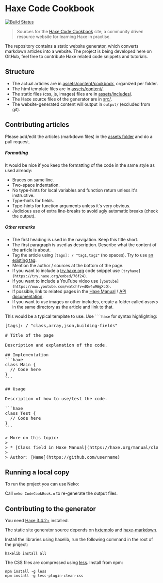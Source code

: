 # Haxe Code Cookbook

[![Build Status](https://travis-ci.org/HaxeFoundation/code-cookbook.svg?branch=master)](https://travis-ci.org/HaxeFoundation/code-cookbook)

> Sources for the [Haxe Code Cookbook](http://code.haxe.org) site, a community driven resource website for learning Haxe in practise.

The repository contains a static website generator, which converts markdown articles into a website. The project is being developed here on GitHub, feel free to contribute Haxe related code snippets and tutorials.

## Structure

 * The actual articles are in [assets/content/cookbook](assets/content/cookbook), organized per folder.
 * The html template files are in [assets/content/](assets/content).
 * The static files (css, js, images) files are in [assets/includes/](assets/includes).
 * The Haxe source files of the generator are in [src/](src).
 * The website-generated content will output in `output/` (excluded from git).

## Contributing articles

Please add/edit the articles (markdown files) in the [assets folder](assets/content/cookbook) and do a pull request.

##### Formatting 

It would be nice if you keep the formatting of the code in the same style as used already:

 * Braces on same line.
 * Two-space indentation.
 * No type-hints for local variables and function return unless it's instructive.
 * Type-hints for fields.
 * Type-hints for function arguments unless it's very obvious.
 * Judicious use of extra line-breaks to avoid ugly automatic breaks (check the output).
 
##### Other remarks
 
 * The first heading is used in the navigation. Keep this title short.
 * The first paragraph is used as description. Describe what the content of the article is about.
 * Tag the article using `[tags]: / "tag1,tag2"` (no spaces). Try to use [an existing tag](http://code.haxe.org/).
 * Mention the author / sources at the bottom of the page.
 * If you want to include a [try.haxe.org](https://try.haxe.org) code snippet use `[tryhaxe](https://try.haxe.org/embed/76f24)`.
 * If you want to include a YouTube video use `[youtube](https://www.youtube.com/watch?v=dQw4w9WgXcQ)`.
 * If possible, link to related pages in the [Haxe Manual](https://haxe.org/manual) / [API documentation](https://api.haxe.org).
 * If you want to use images or other includes, create a folder called _assets_ in the same directory as the article and link to that.

This would be a typical template to use. Use <code>```haxe</code> for syntax highlighting:
 
<pre>
&lbrack;tags&rbrack;: / "class,array,json,building-fields"

# Title of the page

Description and explanation of the code.

## Implementation
&grave;&grave;&grave;haxe
class Main {
  // Code here
}
&grave;&grave;&grave;

## Usage

Description of how to use/test the code.

&grave;&grave;&grave;haxe
class Test {
  // Code here
}
&grave;&grave;&grave;

&gt; More on this topic: 
&gt; 
&gt; * &lbrack;Class field in Haxe Manual&rbrack;(https://haxe.org/manual/class-field.html)
&gt; 
&gt; Author: &lbrack;Name&rbrack;(https://github.com/username)
</pre>

## Running a local copy

To run the project you can use Neko:

Call `neko CodeCookBook.n` to re-generate the output files.

## Contributing to the generator

You need [Haxe 3.4.2+](https://haxe.org/download/list/) installed.

The static site generator source depends on [hxtemplo](https://lib.haxe.org/p/hxtemplo) and [haxe-markdown](https://lib.haxe.org/p/markdown).

Install the libraries using haxelib, run the following command in the root of the project:
```
haxelib install all
```
The CSS files are compressed using [less](http://lesscss.org/#using-less). 
Install from npm:
```
npm install -g less
npm install -g less-plugin-clean-css
```

